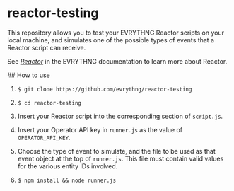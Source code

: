 # reactor-testing

This repository allows you to test your EVRYTHNG Reactor scripts on your local
machine, and simulates one of the possible types of events that a Reactor script
can receive.

See [_Reactor_](https://developers.evrythng.com/docs/reactor) in the EVRYTHNG
documentation to learn more about Reactor.


## How to use

1. `$ git clone https://github.com/evrythng/reactor-testing`

2. `$ cd reactor-testing`

3. Insert your Reactor script into the corresponding section of `script.js`.

4. Insert your Operator API key in `runner.js` as the value of 
   `OPERATOR_API_KEY`.

5. Choose the type of event to simulate, and the file to be used as that event
   object at the top of `runner.js`. This file must contain valid values for the 
  various entity IDs involved.

6. `$ npm install && node runner.js`
